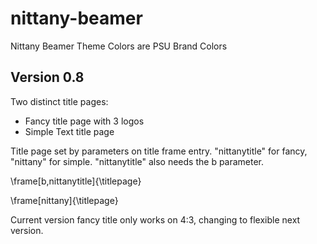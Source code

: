 # nittany-beamer

Nittany Beamer Theme
Colors are PSU Brand Colors

## Version 0.8

Two distinct title pages:
- Fancy title page with 3 logos
- Simple Text title page
  
Title page set by parameters on title frame entry.  "nittanytitle" for fancy, "nittany" for simple.  "nittanytitle" also needs the b parameter.

\frame[b,nittanytitle]{\titlepage}

\frame[nittany]{\titlepage}

Current version fancy title only works on 4:3, changing to flexible next version.
